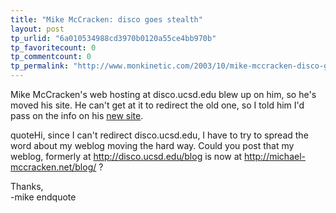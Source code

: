 ```yaml
---
title: "Mike McCracken: disco goes stealth"
layout: post
tp_urlid: "6a010534988cd3970b0120a55ce4bb970b"
tp_favoritecount: 0
tp_commentcount: 0
tp_permalink: "http://www.monkinetic.com/2003/10/mike-mccracken-disco-goes-stealth.html"
---
```

Mike McCracken&#39;s web hosting at disco.ucsd.edu blew up on him, so he&#39;s moved his site. He can&#39;t get at it to redirect the old one, so I told him I&#39;d pass on the info on his <a href="http://michael-mccracken.net/blog/">new site</a>.

quoteHi, since I can&#39;t redirect disco.ucsd.edu, I have to try to spread the word about my weblog moving the hard way. Could you post that my weblog, formerly at http://disco.ucsd.edu/blog is now at http://michael-mccracken.net/blog/ ?

Thanks,<br />
-mike
endquote
